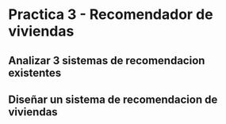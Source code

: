 # Practica 3 - Recomendador de viviendas


## Analizar 3 sistemas de recomendacion existentes



## Diseñar un sistema de recomendacion de viviendas
